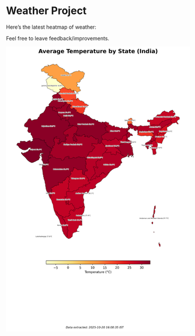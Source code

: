# Weather Project

Here’s the latest heatmap of weather:

Feel free to leave feedback/improvements.

![India Heatmap](docs/assets/india_heatmap.png?v=F60F4E)
